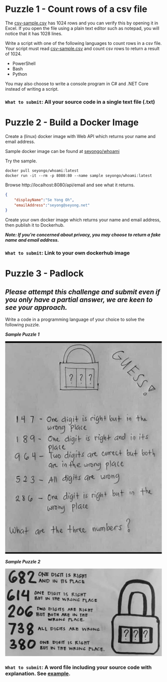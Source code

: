 # Puzzle 1 - Count rows of a csv file

The [csv-sample.csv](./csv-sample.csv) has 1024 rows and you can verify this by opening it in Excel. If you open the file using a plain text editor such as notepad, you will notice that it has 1028 lines. 

Write a script with one of the following languages to count rows in a csv file. Your script must read [csv-sample.csv](./csv-sample.csv) and count csv rows to return a result of 1024.

* PowerShell
* Bash
* Python

You may also choose to write a console program in C# and .NET Core instead of writing a script.

### `What to submit`: All your source code in a single text file (.txt)



# Puzzle 2 - Build a Docker Image

Create a (linux) docker image with Web API which returns your name and email address.

Sample docker image can be found at [seyongo/whoami](https://hub.docker.com/repository/docker/seyongo/whoami)

Try the sample.
```
docker pull seyongo/whoami:latest
docker run -it --rm -p 8080:80 --name sample seyongo/whoami:latest
```

Browse http://localhost:8080/api/email and see what it returns.

```json
{
    "displayName":"Se Yong Oh",
    "emailAddress":"seyong@seyong.net"
}
```

Create your own docker image which returns your name and email address, then publish it to Dockerhub.

***Note: If you’re concerned about privacy, you may choose to return a fake name and email address.***

### `What to submit`: Link to your own dockerhub image


# Puzzle 3 - Padlock
## ***Please attempt this challenge and submit even if you only have a partial answer, we are keen to see your approach.***

Write a code in a programming language of your choice to solve the following puzzle.

***Sample Puzzle 1***

![padlock-puzzle1.png](padlock-puzzle1.png)


***Sample Puzzle 2***

![padlock-puzzle2.png](padlock-puzzle2.png)


### `What to submit`: A word file including your source code with explanation. See [example](Puzzle-Answer-Sample.md).


